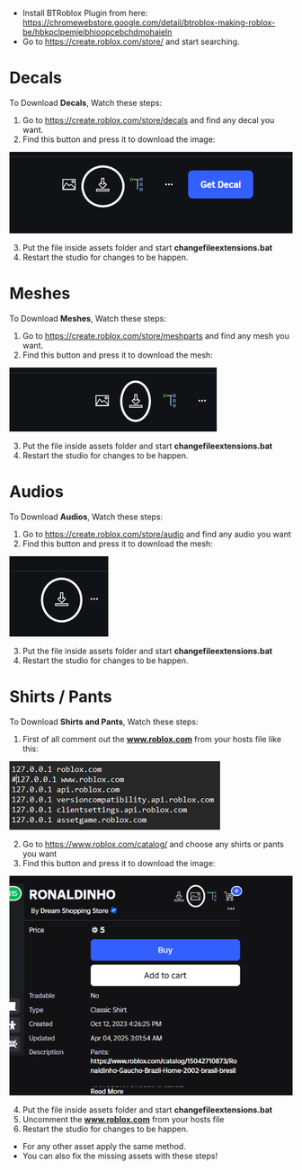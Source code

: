 - Install BTRoblox Plugin from here: https://chromewebstore.google.com/detail/btroblox-making-roblox-be/hbkpclpemjeibhioopcebchdmohaieln
- Go to https://create.roblox.com/store/ and start searching.

# Decals
To Download **Decals**, Watch these steps:
1. Go to https://create.roblox.com/store/decals and find any decal you want.
2. Find this button and press it to download the image: 

![](image.png)

3. Put the file inside assets folder and start **changefileextensions.bat**
4. Restart the studio for changes to be happen.

# Meshes
To Download **Meshes**, Watch these steps:
1. Go to https://create.roblox.com/store/meshparts and find any mesh you want.
2. Find this button and press it to download the mesh: 

![](image-3.png)

3. Put the file inside assets folder and start **changefileextensions.bat**
4. Restart the studio for changes to be happen.

# Audios
To Download **Audios**, Watch these steps:
1. Go to https://create.roblox.com/store/audio and find any audio you want
2. Find this button and press it to download the mesh: 

![](image-4.png)

3. Put the file inside assets folder and start **changefileextensions.bat**
4. Restart the studio for changes to be happen.

# Shirts / Pants
To Download **Shirts and Pants**, Watch these steps:
1. First of all comment out the **www.roblox.com** from your hosts file like this:

![](image-1.png)

2. Go to https://www.roblox.com/catalog/ and choose any shirts or pants you want
3. Find this button and press it to download the image: 

![](image-2.png)

4. Put the file inside assets folder and start **changefileextensions.bat**
5. Uncomment the **www.roblox.com** from your hosts file
6. Restart the studio for changes to be happen.


- For any other asset apply the same method.
- You can also fix the missing assets with these steps!
